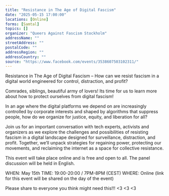 ```yaml
---
title: "Resistance in The Age of Digital Fascism"
date: "2025-05-15 17:00:00"
locations: [Online]
forms: [Samtal]
topics: []
organizer: "Queers Against Fascism Stockholm"
addressName: ""
streetAddress: ""
postalCode: ""
addressRegion: ""
addressCountry: ""
source: "https://www.facebook.com/events/3538607503102311/"
---
```

Resistance in The Age of Digital Fascism – How can we resist fascism in a digital world engineered for control, distraction, and profit?

Comrades, siblings, beautiful army of lovers! Its time for us to learn more about how to protect ourselves from digital fascism!

In an age where the digital platforms we depend on are increasingly controlled by corporate interests and shaped by algorithms that suppress people, how do we organize for justice, equity, and liberation for all?

Join us for an important conversation with tech experts, activists and organizers as we explore the challenges and possibilities of resisting fascism in a digital landscape designed for surveillance, distraction, and profit. Together, we’ll unpack strategies for regaining power, protecting our movements, and reclaiming the internet as a space for collective resistance.

This event will take place online and is free and open to all. The panel discussion will be held in English. 

WHEN: May 15th
TIME: 19:00-20:00 / 7PM-8PM (CEST)
WHERE: Online (link for this event will be shared on the day of the event)

Please share to everyone you think might need this!!! <3 <3 <3 